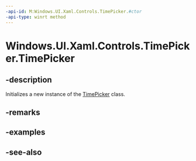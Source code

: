 ```yaml
---
-api-id: M:Windows.UI.Xaml.Controls.TimePicker.#ctor
-api-type: winrt method
---
```


<!-- Method syntax
public TimePicker()
-->

# Windows.UI.Xaml.Controls.TimePicker.TimePicker

## -description
Initializes a new instance of the [TimePicker](timepicker.md) class.


## -remarks

## -examples

## -see-also
